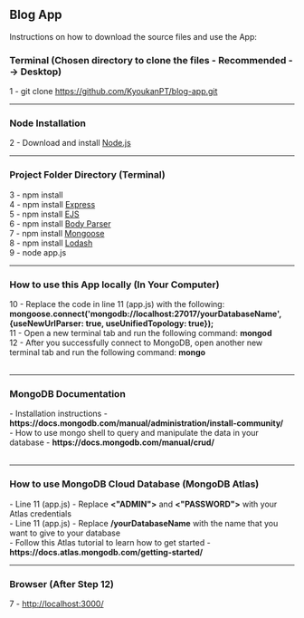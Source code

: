 <h2>Blog App</h2>

<p>Instructions on how to download the source files and use the App: </p>

<h3>Terminal (Chosen directory to clone the files - Recommended --> Desktop)</h3>

1 - git clone https://github.com/KyoukanPT/blog-app.git

<hr>

<h3>Node Installation</h3>
 
 2 - Download and install <a href="https://nodejs.org/en/download"> Node.js </a> <br> 

 <hr>

<h3>Project Folder Directory (Terminal)</h3>

3 - npm install<br>
4 - npm install <a href="https://expressjs.com/en/starter/installing.html"> Express </a> <br>
5 - npm install <a href="https://ejs.co/"> EJS </a> <br>
6 - npm install <a href="https://www.npmjs.com/package/body-parser"> Body Parser </a> <br>
7 - npm install <a href="https://www.npmjs.com/package/mongoose"> Mongoose </a> <br>
8 - npm install <a href="https://lodash.com/"> Lodash </a> <br>
9 - node app.js

<hr>

<h3>How to use this App locally (In Your Computer)</h3>
10 - Replace the code in line 11 (app.js) with the following: <strong>mongoose.connect('mongodb://localhost:27017/yourDatabaseName', {useNewUrlParser: true, useUnifiedTopology: true});<br></strong>
11 - Open a new terminal tab and run the following command: <strong>mongod</strong><br>
12 - After you successfully connect to MongoDB, open another new terminal tab and run the following command: <strong>mongo</strong><br><br>

<hr>

<h3>MongoDB Documentation</h3>
- Installation instructions - <strong> https://docs.mongodb.com/manual/administration/install-community/ </strong> <br>
- How to use mongo shell to query and manipulate the data in your database - <strong>https://docs.mongodb.com/manual/crud/</strong><br><br>

<hr>

<h3>How to use MongoDB Cloud Database (MongoDB Atlas)</h3>
- Line 11 (app.js) - Replace <strong><"ADMIN"></strong> and <strong><"PASSWORD"></strong> with your Atlas credentials <br>
- Line 11 (app.js) - Replace <strong>/yourDatabaseName</strong> with the name that you want to give to your database <br>
- Follow this Atlas tutorial to learn how to get started - <strong>https://docs.atlas.mongodb.com/getting-started/</strong> <br>

<hr>

<h3>Browser (After Step 12)</h3>
7 - <a href="http://localhost:3000/">http://localhost:3000/</a>
